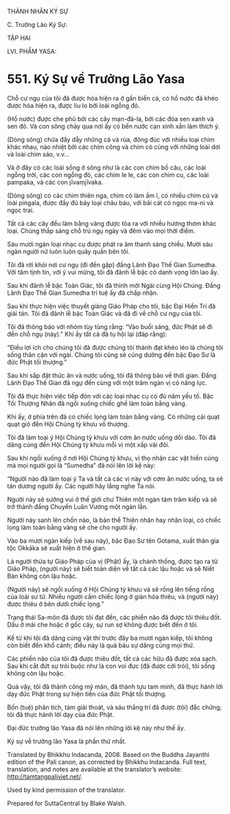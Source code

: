 THÁNH NHÂN KÝ SỰ

C. Trưởng Lão Ký Sự:

TẬP HAI

LVI. PHẨM YASA:

# 551\. Ký Sự về Trưởng Lão Yasa

Chỗ cư ngụ của tôi đã được hóa hiện ra ở gần biển cả, có hồ nước đã khéo được hóa hiện ra, được líu lo bởi loài ngỗng đỏ.

(Hồ nước) được che phủ bởi các cây mạn-đà-la, bởi các đóa sen xanh và sen đỏ. Và con sông chảy qua nơi ấy có bến nước cạn xinh xắn làm thích ý.

(Dòng sông) chứa đầy dẫy những cá và rùa, đông đúc với nhiều loại chim khác nhau, náo nhiệt bởi các chim công và chim cò cùng với những loài dơi và loài chim sáo, v.v…

Và ở đây có các loài sống ở sông như là các con chim bồ câu, các loài ngỗng trời, các con ngỗng đỏ, các chim le le, các con chim cu, các loài pampaka, và các con jīvaṃjīvaka.

(Dòng sông) có các chim thiên nga, chim cò làm ầm ĩ, có nhiều chim cú và loài piṅgala, được đầy đủ bảy loại châu báu, với bãi cát có ngọc ma-ni và ngọc trai.

Tất cả các cây đều làm bằng vàng được tỏa ra với nhiều hương thơm khác loại. Chúng thắp sáng chỗ trú ngụ ngày và đêm vào mọi thời điểm.

Sáu mươi ngàn loại nhạc cụ được phát ra âm thanh sáng chiều. Mười sáu ngàn người nữ luôn luôn quây quần bên tôi.

Tôi đã rời khỏi nơi cư ngụ (đi đến gặp) đấng Lãnh Đạo Thế Gian Sumedha. Với tâm tịnh tín, với ý vui mừng, tôi đã đảnh lễ bậc có danh vọng lớn lao ấy.

Sau khi đảnh lễ bậc Toàn Giác, tôi đã thỉnh mời Ngài cùng Hội Chúng. Đấng Lãnh Đạo Thế Gian Sumedha trí tuệ ấy đã chấp nhận.

Sau khi thực hiện việc thuyết giảng Giáo Pháp cho tôi, bậc Đại Hiền Trí đã giải tán. Tôi đã đảnh lễ bậc Toàn Giác và đã đi về chỗ cư ngụ của tôi.

Tôi đã thông báo với nhóm tùy tùng rằng: “Vào buổi sáng, đức Phật sẽ đi đến chỗ ngụ (này).” Khi ấy tất cả đã tụ hội lại (đáp rằng):

“Điều lợi ích cho chúng tôi đã được chúng tôi thành đạt khéo léo là chúng tôi sống thân cận với ngài. Chúng tôi cũng sẽ cúng dường đến bậc Đạo Sư là đức Phật tối thượng.”

Sau khi sắp đặt thức ăn và nước uống, tôi đã thông báo về thời gian. Đấng Lãnh Đạo Thế Gian đã ngự đến cùng với một trăm ngàn vị có năng lực.

Tôi đã thực hiện việc tiếp đón với các loại nhạc cụ có đủ năm yếu tố. Bậc Tối Thượng Nhân đã ngồi xuống chiếc ghế làm toàn bằng vàng.

Khi ấy, ở phía trên đã có chiếc lọng làm toàn bằng vàng. Có những cái quạt quạt gió đến Hội Chúng tỳ khưu vô thượng.

Tôi đã làm toại ý Hội Chúng tỳ khưu với cơm ăn nước uống dồi dào. Tôi đã dâng cúng đến Hội Chúng tỳ khưu mỗi vị một xấp vải đôi.

Sau khi ngồi xuống ở nơi Hội Chúng tỳ khưu, vị thọ nhận các vật hiến cúng mà mọi người gọi là “Sumedha” đã nói lên lời kệ này:

“Người nào đã làm toại ý Ta và tất cả các vị này với cơm ăn nước uống, ta sẽ tán dương người ấy. Các người hãy lắng nghe Ta nói.

Người này sẽ sướng vui ở thế giới chư Thiên một ngàn tám trăm kiếp và sẽ trở thành đấng Chuyển Luân Vương một ngàn lần.

Người này sanh lên chốn nào, là bản thể Thiên nhân hay nhân loại, có chiếc lọng làm toàn bằng vàng sẽ che cho người ấy.

Vào ba mươi ngàn kiếp (về sau này), bậc Đạo Sư tên Gotama, xuất thân gia tộc Okkāka sẽ xuất hiện ở thế gian.

Là người thừa tự Giáo Pháp của vị (Phật) ấy, là chánh thống, được tạo ra từ Giáo Pháp, (người này) sẽ biết toàn diện về tất cả các lậu hoặc và sẽ Niết Bàn không còn lậu hoặc.

(Người này) sẽ ngồi xuống ở Hội Chúng tỳ khưu và sẽ rống lên tiếng rống của loài sư tử. Nhiều người cầm chiếc lọng ở giàn hỏa thiêu, và (người này) được thiêu ở bên dưới chiếc lọng.”

Trạng thái Sa-môn đã được tôi đạt đến, các phiền não đã được tôi thiêu đốt. Dầu ở mái che hoặc ở gốc cây, sự run sợ không được biết đến ở tôi.

Kể từ khi tôi đã dâng cúng vật thí trước đây ba mươi ngàn kiếp, tôi không còn biết đến khổ cảnh; điều này là quả báu sự dâng cúng mọi thứ.

Các phiền não của tôi đã được thiêu đốt, tất cả các hữu đã được xóa sạch. Sau khi cắt đứt sự trói buộc như là con voi đực (đã được cởi trói), tôi sống không còn lậu hoặc.

Quả vậy, tôi đã thành công mỹ mãn, đã thành tựu tam minh, đã thực hành lời dạy đức Phật trong sự hiện tiền của đức Phật tối thượng.

Bốn (tuệ) phân tích, tám giải thoát, và sáu thắng trí đã được (tôi) đắc chứng; tôi đã thực hành lời dạy của đức Phật.

Đại đức trưởng lão Yasa đã nói lên những lời kệ này như thế ấy.

Ký sự về trưởng lão Yasa là phần thứ nhất.

Translated by Bhikkhu Indacanda, 2008. Based on the Buddha Jayanthi edition of the Pali canon, as corrected by Bhikkhu Indacanda. Full text, translation, and notes are available at the translator’s website: http://tamtangpaliviet.net/.

Used by kind permission of the translator.

Prepared for SuttaCentral by Blake Walsh.